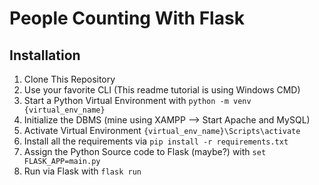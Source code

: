 # People Counting With Flask

## Installation 
1. Clone This Repository
2. Use your favorite CLI (This readme tutorial is using Windows CMD)
3. Start a Python Virtual Environment with `python -m venv {virtual_env_name}`
4. Initialize the DBMS (mine using XAMPP --> Start Apache and MySQL)
5. Activate Virtual Environment `{virtual_env_name}\Scripts\activate`
6. Install all the requirements via `pip install -r requirements.txt`
7. Assign the Python Source code to Flask (maybe?) with `set FLASK_APP=main.py`
8. Run via Flask with `flask run`
